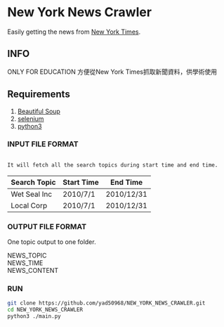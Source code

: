 # New York News Crawler

Easily getting the news from [New York Times](https://www.nytimes.com/).

## INFO

ONLY FOR EDUCATION 方便從New York Times抓取新聞資料，供學術使用

## Requirements

1. [Beautiful Soup](https://www.crummy.com/software/BeautifulSoup/bs4/doc/)
2. [selenium](https://www.seleniumhq.org)
3. [python3](https://www.python.org/)

### INPUT FILE FORMAT

```sh

It will fetch all the search topics during start time and end time.
```
| Search Topic | Start Time | End Time |
| -------------| ---------| ---------- |
| Wet Seal Inc | 2010/7/1 |	2010/12/31 |
| Local Corp   | 2010/7/1 | 2010/12/31 |

### OUTPUT FILE FORMAT

One topic output to one folder.

NEWS_TOPIC </br>
NEWS_TIME </br>
NEWS_CONTENT </br>

### RUN

```sh
git clone https://github.com/yad50968/NEW_YORK_NEWS_CRAWLER.git
cd NEW_YORK_NEWS_CRAWLER
python3 ./main.py
```
